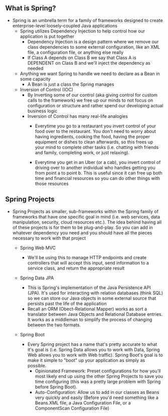 ## What is Spring?
- Spring is an umbrella term for a family of frameworks designed to create enterprise-level loosely-coupled Java applications
	- Spring utilizes Dependency Injection to help control how our application is put together
		- Dependency Injection is a design pattern where we remove our class dependencies to some external configuration, like an XML file, a configuration file, or anything else really
		- If Class A depends on Class B we say that Class A is DEPENDENT on Class B and we'll inject the dependency as needed
	- Anything we want Spring to handle we need to declare as a Bean in some capacity
		- A Bean is just a class the Spring manages
	- Inversion of Control (IOC)
		- By Inverting some of our control (aka giving control for custom calls to the framework) we free up our minds to not focus on configuration or structure and rather spend our developing actual business logic
		- Inversion of Control has many real-life analogies
			- Everytime you go to a restaurant you invert control of your food over to the restaurant. 	You don't need to worry about having ingredients, cooking the food, having the proper equipment or dishes to clean afterwards, so this frees up your mind to complete other tasks (i.e. chatting with friends and family, completing work, or just relaxing). 

			- Everytime you get in an Uber (or a cab), you invert control of driving over to another individual who handles getting you from point a to point b. This is useful since it can free up both time and financial resources so you can do other things with those resources


## Spring Projects
- Spring Projects as smaller, sub-frameworks within the Spring family of frameworks that have one specific goal in mind (i.e. web services, data manipulation, security, cloud resources etc.). The idea behind having all of these projects is for them to be plug-and-play. So you can add in whatever dependency you need and you should have all the pieces necessary to work with that project

	- Spring Web MVC
		- We'll be using this to manage HTTP endpoints and create controllers that will accept this input, send information to a service class, and return the appropriate result

	- Spring Data JPA
		- This is Spring's implementation of the Java Persistence API (JPA). It's used for interacting with relation databases (think SQL) so we can store our Java objects in some external source that persists past the life of the application
		- Recall an ORM (Obect-Relational Mapper) works as sort a translator between Java Objects and Relational Database entries. It works as a middleman to simplify the process of changing between the two formats. 

	- Spring Boot
		- Every Spring project has a name that's pretty accurate to what it's goal is (i.e. Spring Data allows you to work with Data, Spring Web allows you to work with Web traffic). Spring Boot's goal is to make it simple to "boot" up your application as simply as possible.
			- Opinionated Framework: Preset configurations for how you'll most likely end up using the other Spring Projects to save you time configuring (this was a pretty large problem with Spring before Spring Boot).
			- Auto-Configuration: Allow us to add in our classes as Beans very quickly and easily (Before you'd need something like a Beans.XML file, a Java Configuration File, or a ComponentScan Configuration File)
